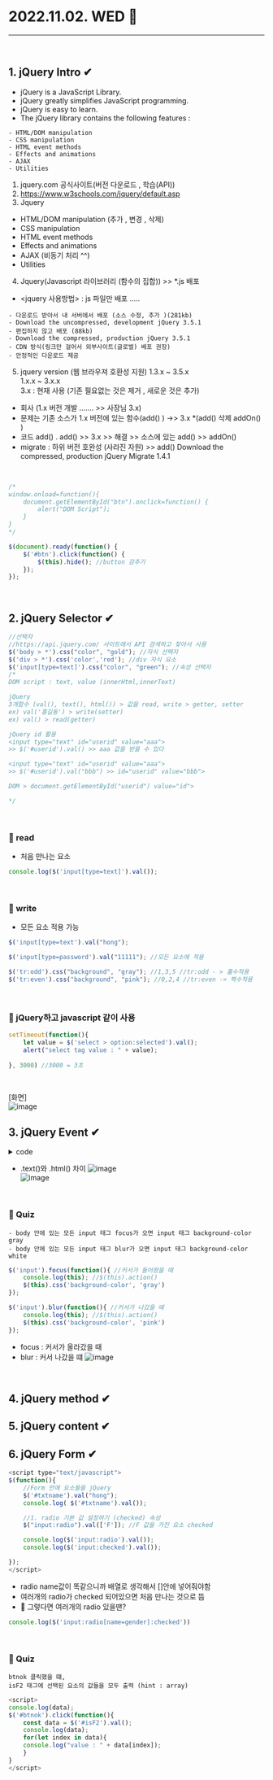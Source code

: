 # 2022.11.02. WED 📅
----------------
<br>

## 1. jQuery Intro ✔
- jQuery is a JavaScript Library.
- jQuery greatly simplifies JavaScript programming.
- jQuery is easy to learn.
- The jQuery library contains the following features : 

```
- HTML/DOM manipulation
- CSS manipulation
- HTML event methods
- Effects and animations
- AJAX
- Utilities
```

1. jquery.com 공식사이트(버전 다운로드 , 학습(API))
2. https://www.w3schools.com/jquery/default.asp
3. Jquery
- HTML/DOM manipulation (추가 , 변경 , 삭제)
- CSS manipulation
- HTML event methods
- Effects and animations
- AJAX  (비동기 처리 ^^)
- Utilities
4. Jquery(Javascript 라이브러리 (함수의 집합)) >> *.js 배포
- <jquery 사용방법> : js 파일만 배포 .....

```
- 다운로드 받아서 내 서버에서 배포 (소스 수정, 추가 )(281kb)  
- Download the uncompressed, development jQuery 3.5.1   
- 편집하지 않고 배포 (88kb)  
- Download the compressed, production jQuery 3.5.1  
- CDN 방식(링크만 걸어서 외부사이트(글로벌) 배포 권장)
- 안정적인 다운로드 제공
```

5. jquery version (웹 브라우져 호환성 지원)
1.3.x ~ 3.5.x  
1.x.x ~ 3.x.x  
3.x : 현재 사용 (기존 필요없는 것은 제거 , 새로운 것은 추가)  
- 회사 (1.x 버전 개발 ....... >> 사장님 3.x)
- 문제는 기존 소스가 1.x 버전에 있는 함수(add() ) ->> 3.x *(add() 삭제 addOn() )
- 코드 add() . add() >> 3.x >> 해결 >> 소스에 있는 add() >> addOn()
- migrate : 하위 버전 호완성 (사라진 자원) >> add()
Download the compressed, production jQuery Migrate 1.4.1
<br>

```javascript
/*
window.onload=function(){
    document.getElementById("btn").onclick=function() {
        alert("DOM Script");
    }
}
*/

$(document).ready(function() {
    $('#btn').click(function() {
        $(this).hide(); //button 감추기
    });
});
```
<br>

## 2. jQuery Selector ✔
```javascript
//선택자
//https://api.jquery.com/ 사이트에서 API 검색하고 찾아서 사용
$('body > *').css("color", "gold"); //자식 선택자
$('div > *').css('color','red'); //div 자식 요소
$('input[type=text]').css("color", "green"); //속성 선택자
/*
DOM script : text, value (innerHtml,innerText)

jQuery
3개함수 (val(), text(), html()) > 값을 read, write > getter, setter
ex) val('홍길동') > write(setter)
ex) val() > read(getter)

jQuery id 활용
<input type="text" id="userid" value="aaa">
>> $('#userid').val() >> aaa 값을 받을 수 있다

<input type="text" id="userid" value="aaa">
>> $('#userid').val("bbb") >> id="userid" value="bbb">

DOM > document.getElementById("userid") value="id">

*/
```
<br>

### 🔔 read
- 처음 만나는 요소
```javascript
console.log($('input[type=text]').val());
```
<br>

### 🔔 write
- 모든 요소 적용 가능
```javascript
$('input[type=text').val("hong");

$('input[type=password').val("11111"); //모든 요소에 적용

$('tr:odd').css("background", "gray"); //1,3,5 //tr:odd - > 홀수적용
$('tr:even').css("background", "pink"); //0,2,4 //tr:even -> 짝수적용
```
<br>

### 🔔 jQuery하고 javascript 같이 사용
```javascript
setTimeout(function(){
    let value = $('select > option:selected').val();
    alert("select tag value : " + value);
    
}, 3000) //3000 = 3초
```
<br>

[화면]  
![image](https://user-images.githubusercontent.com/111114507/199448862-ff7c864a-b917-4f99-9bff-b7a83e2374d4.png)
<br>

## 3. jQuery Event ✔
<details>
<summary>code</summary>

```javascript
    <script>
      $(function () {
        $('#btncopy').click(function(){
         // let data= $('#txtuserid').val();
          // $('#txtcopyuserid').val(data);
          $('#txtcopyuserid').val($('#txtuserid').val());
        });
        //select 태그
        $('#select_hobby').change(function(){//값의 변화가 일어나면
          const text=$(':selected').text();
          console.log(text);
  
          const text2=$('#select_hobby option:selected').text();
          console.log(text2);
  
          const val=$('#select_hobby').val(); //value 없는 경우 text value 값으로
          console.log(val);
        });

        $('#txtpwd2').keyup(function(){
            if($('#txtpwd').val() != $('#txtpwd2').val()) {
                //div p 태그 : innerText, innerHTML
                $('#message').text("<h3>암호가 일치하지 않습니다</h3>") //텍스트 그대로 전달
            } else{
                $('#message').html("<h3>암호가 일치합니다</h3>") //코드 적용
            }
        });
      });
  
    </script>
```
</details>

- .text()와 .html() 차이 
![image](https://user-images.githubusercontent.com/111114507/199377002-eb503342-af54-4b94-a70c-0dd0900eee62.png)     
![image](https://user-images.githubusercontent.com/111114507/199377098-f8ea7419-81e2-4868-ac5b-0564f7a1578e.png)     
<br>

### 🔔 Quiz

```
- body 안에 있는 모든 input 태그 focus가 오면 input 태그 background-color gray
- body 안에 있는 모든 input 태그 blur가 오면 input 태그 background-color white
```

```javascript
$('input').focus(function(){ //커서가 들어왔을 때
    console.log(this); //$(this).action()
    $(this).css('background-color', 'gray')
});

$('input').blur(function(){ //커서가 나갔을 때
    console.log(this); //$(this).action()
    $(this).css('background-color', 'pink')
});
```
- focus : 커서가 올라갔을 때
- blur : 커서 나갔을 떄
![image](https://user-images.githubusercontent.com/111114507/199378020-ae3e223d-bdef-4684-8d84-fff7eaf559e4.png)  
<br>

## 4. jQuery method ✔

## 5. jQuery content ✔

## 6. jQuery Form ✔
```javascript
<script type="text/javascript">
$(function(){
    //Form 안에 요소들을 jQuery
    $('#txtname').val("hong");
    console.log( $('#txtname').val());

    //1. radio 기본 값 설정하기 (checked) 속성
    $("input:radio").val(['F']); //F 값을 가진 요소 checked

    console.log($('input:radio').val()); 
    console.log($('input:checked').val());

});
</script>
```
- radio name값이 똑같으니까 배열로 생각해서 []안에 넣어줘야함
- 여러개의 radio가 checked 되어있으면 처음 만나는 것으로 뜸
- 🔔 그렇다면 여러개의 radio 있을땐?
```javascript
console.log($('input:radio[name=gender]:checked'))
```
<br>

### 🔔 Quiz

```
btnok 클릭했을 떄,
isF2 태그에 선택된 요소의 값들을 모두 출력 (hint : array)
```

```javascript
<script>
console.log(data);
$('#btnok').click(function(){
    const data = $('#isF2').val();
    console.log(data);
    for(let index in data){
    console.log("value : " + data[index]);
    }
}
</script>

```
